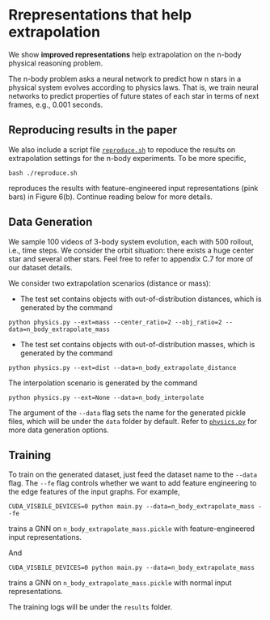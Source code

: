 # Rrepresentations that help extrapolation

We show **improved representations** help extrapolation on the n-body physical reasoning problem.

The n-body problem asks a neural network to predict how n stars in a physical system evolves according to physics laws. That is, we train neural networks to predict properties of future states of each star in terms of next frames, e.g., 0.001 seconds.


## Reproducing results in the paper
We also include a script file [`reproduce.sh`](./reproduce.sh) to repoduce the results on extrapolation settings for the n-body experiments. To be more specific,
```
bash ./reproduce.sh
```
reproduces the results with feature-engineered input representations (pink bars) in Figure 6(b). Continue reading below for more details.


## Data Generation
We sample 100 videos of 3-body system evolution, each with 500 rollout, i.e., time steps. We consider the orbit situation: there exists a huge center star and several other stars. Feel free to refer to appendix C.7 for more of our dataset details.

We consider two extrapolation scenarios (distance or  mass):
- The test set contains objects with out-of-distribution distances, which is generated by the command
```
python physics.py --ext=mass --center_ratio=2 --obj_ratio=2 --data=n_body_extrapolate_mass
```

- The test set contains objects with out-of-distribution masses, which is generated by the command
```
python physics.py --ext=dist --data=n_body_extrapolate_distance
```

The interpolation scenario is generated by the command
```
python physics.py --ext=None --data=n_body_interpolate
```

The argument of the `--data` flag sets the name for the generated pickle files, which will be under the `data` folder by default. Refer to [`physics.py`](./physics.py) for more data generation options.

## Training
To train on the generated dataset, just feed the dataset name to the `--data` flag. The `--fe` flag controls whether we want to add feature engineering to the edge features of the input graphs. For example,
```
CUDA_VISBILE_DEVICES=0 python main.py --data=n_body_extrapolate_mass --fe
```
trains a GNN on `n_body_extrapolate_mass.pickle` with feature-engineered input representations.

And 

```
CUDA_VISBILE_DEVICES=0 python main.py --data=n_body_extrapolate_mass 
```
trains a GNN on `n_body_extrapolate_mass.pickle` with normal input representations. 


The training logs will be under the `results` folder.
